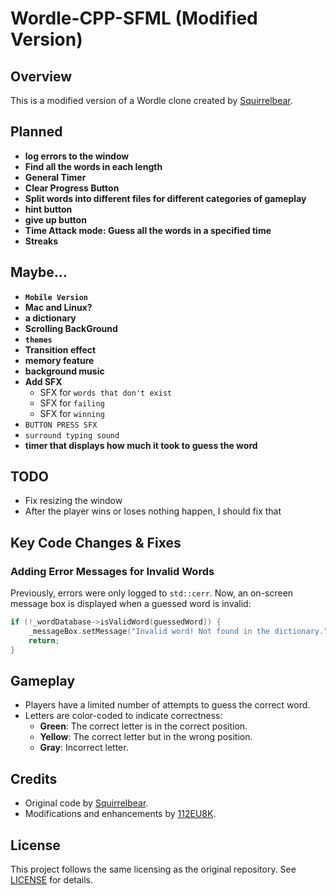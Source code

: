 # Wordle-CPP-SFML (Modified Version)

## Overview
This is a modified version of a Wordle clone created by [Squirrelbear](https://github.com/Squirrelbear/Wordle-CPP-SMFL).


## Planned
  - **log errors to the window**
  - **Find all the words in each length**
  - **General Timer**
  - **Clear Progress Button**
  - **Split words into different files for different categories of gameplay**
  - **hint button**
  - **give up button**
  - **Time Attack mode: Guess all the words in a specified time**
  - **Streaks**
   ## Maybe...
   - **`Mobile Version`**
   - **Mac and Linux?**
   - **a dictionary**
   - **Scrolling BackGround**
   - **`themes`**
   - **Transition effect**
   - **memory feature**
   - **background music**
   - **Add SFX**
       - SFX for `words that don't exist`
       - SFX for `failing`
       - SFX for `winning`
   - `BUTTON PRESS SFX`
   - `surround typing sound`
  - **timer that displays how much it took to guess the word**

## TODO
  - Fix resizing the window
  - After the player wins or loses nothing happen, I should fix that

## Key Code Changes & Fixes
### **Adding Error Messages for Invalid Words**
Previously, errors were only logged to `std::cerr`. Now, an on-screen message box is displayed when a guessed word is invalid:
```cpp
if (!_wordDatabase->isValidWord(guessedWord)) {
    _messageBox.setMessage("Invalid word! Not found in the dictionary.");
    return;
}
```

## Gameplay
- Players have a limited number of attempts to guess the correct word.
- Letters are color-coded to indicate correctness:
  - **Green**: The correct letter is in the correct position.
  - **Yellow**: The correct letter but in the wrong position.
  - **Gray**: Incorrect letter.

## Credits
- Original code by [Squirrelbear](https://github.com/Squirrelbear).
- Modifications and enhancements by [112EU8K](https://github.com/112EU8K).

## License
This project follows the same licensing as the original repository. See [LICENSE](https://github.com/112EU8K/Wordle/blob/main/LICENSE) for details.
